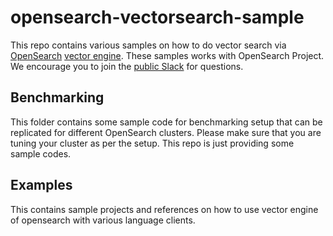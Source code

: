 # opensearch-vectorsearch-sample
This repo contains various samples on how to do vector search via [OpenSearch](https://opensearch.org/) [vector engine](https://opensearch.org/platform/search/vector-database.html). These samples works with OpenSearch Project. 
We encourage you to join the [public Slack](https://opensearch.org/slack.html) for questions.

## Benchmarking
This folder contains some sample code for benchmarking setup that can be replicated for different OpenSearch clusters. Please make sure that you are tuning your cluster as per the setup. This repo is just providing some sample codes.

## Examples
This contains sample projects and references on how to use vector engine of opensearch with various language clients.

